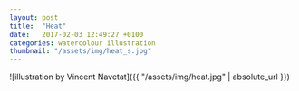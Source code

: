 ```yaml
---
layout: post
title:  "Heat"
date:   2017-02-03 12:49:27 +0100
categories: watercolour illustration
thumbnail: "/assets/img/heat_s.jpg"
---
```

![illustration by Vincent Navetat]({{ "/assets/img/heat.jpg" | absolute_url }})
